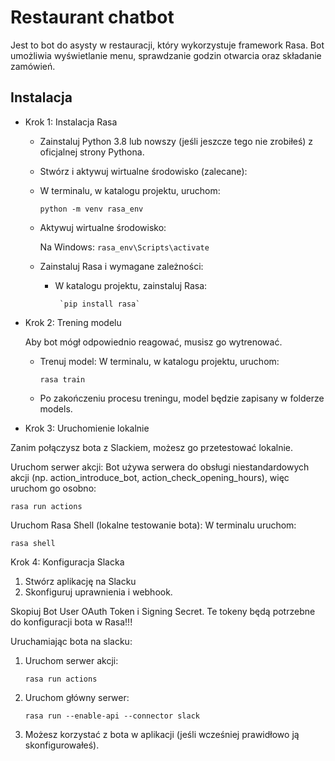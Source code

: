 # Restaurant chatbot

Jest to bot do asysty w restauracji, który wykorzystuje framework Rasa. Bot umożliwia wyświetlanie menu, sprawdzanie godzin otwarcia oraz składanie zamówień.


## Instalacja
- Krok 1: Instalacja Rasa
    - Zainstaluj Python 3.8 lub nowszy (jeśli jeszcze tego nie zrobiłeś) z oficjalnej strony Pythona.

    - Stwórz i aktywuj wirtualne środowisko (zalecane):

    - W terminalu, w katalogu projektu, uruchom:

        `python -m venv rasa_env`

    - Aktywuj wirtualne środowisko:

        Na Windows:
          `rasa_env\Scripts\activate`

  - Zainstaluj Rasa i wymagane zależności:

     - W katalogu projektu, zainstaluj Rasa:
        
            `pip install rasa`

    
- Krok 2: Trening modelu

    Aby bot mógł odpowiednio reagować, musisz go wytrenować.

    - Trenuj model: W terminalu, w katalogu projektu, uruchom:

        `rasa train`

    - Po zakończeniu procesu treningu, model będzie zapisany w folderze models.

- Krok 3: Uruchomienie lokalnie

Zanim połączysz bota z Slackiem, możesz go przetestować lokalnie.

Uruchom serwer akcji: Bot używa serwera do obsługi niestandardowych akcji (np. action_introduce_bot, action_check_opening_hours), więc uruchom go osobno:

`rasa run actions`

Uruchom Rasa Shell (lokalne testowanie bota): W terminalu uruchom:

`rasa shell`


Krok 4: Konfiguracja Slacka
1. Stwórz aplikację na Slacku
2. Skonfiguruj uprawnienia i webhook.

Skopiuj Bot User OAuth Token i Signing Secret. Te tokeny będą potrzebne do konfiguracji bota w Rasa!!!

Uruchamiając bota na slacku:
1. Uruchom serwer akcji:

    `rasa run actions`

2. Uruchom główny serwer:

    `rasa run --enable-api --connector slack`

3. Możesz korzystać z bota w aplikacji (jeśli wcześniej prawidłowo ją skonfigurowałeś).
